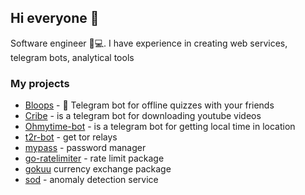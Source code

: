 ## Hi everyone 👋
Software engineer 🧑💻. I have experience in creating web services, telegram bots, analytical tools

### My projects
- [Bloops](https://bloops.ru) - 🤖 Telegram bot for offline quizzes with your friends
- [Cribe](https://github.com/robotomize/cribe) - is a telegram bot for downloading youtube videos
- [Ohmytime-bot](https://github.com/robotomize/ohmytime-bot) - is a telegram bot for getting local time in location
- [t2r-bot](https://github.com/robotomize/t2r-bot) - get tor relays
- [mypass](https://github.com/pollylab/mypass-cli) - password manager
- [go-ratelimiter](https://github.com/robotomize/go-ratelimiter) - rate limit package
- [gokuu](https://github.com/robotomize/gokuu) currency exchange package
- [sod](https://github.com/robotomize/sod) - anomaly detection service
